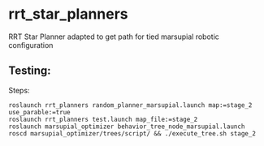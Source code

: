 # rrt_star_planners
RRT Star Planner adapted to get path for tied marsupial robotic configuration

## Testing:

Steps:
```
roslaunch rrt_planners random_planner_marsupial.launch map:=stage_2 use_parable:=true
roslaunch rrt_planners test.launch map_file:=stage_2
roslaunch marsupial_optimizer behavior_tree_node_marsupial.launch
roscd marsupial_optimizer/trees/script/ && ./execute_tree.sh stage_2
```
